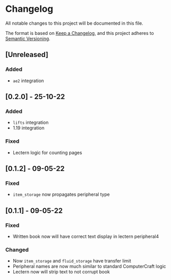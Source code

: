 # Changelog
All notable changes to this project will be documented in this file.

The format is based on [Keep a Changelog](https://keepachangelog.com/en/1.0.0/),
and this project adheres to [Semantic Versioning](https://semver.org/spec/v2.0.0.html).

## [Unreleased]

### Added

- `ae2` integration

## [0.2.0] - 25-10-22

### Added

- `lifts` integration
- 1.19 integration

### Fixed

- Lectern logic for counting pages

## [0.1.2] - 09-05-22

### Fixed

- `item_storage` now propagates peripheral type

## [0.1.1] - 09-05-22

### Fixed

- Written book now will have correct text display in lectern peripheral4

### Changed

- Now `item_storage` and `fluid_storage` have transfer limit
- Peripheral names are now much similar to standard ComputerCraft logic
- Lectern now will strip text to not corrupt book
